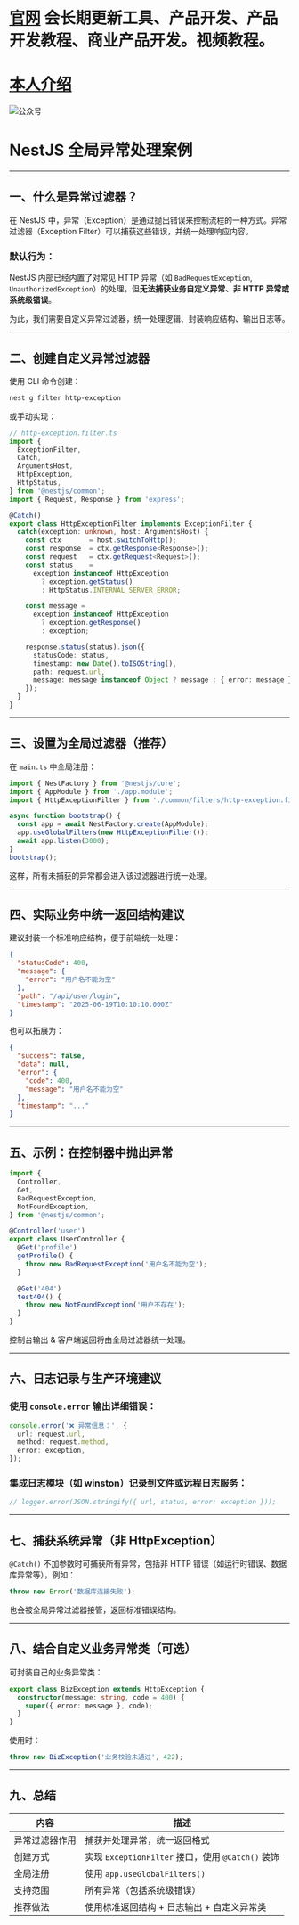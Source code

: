 # [官网](securitytech.cc) 会长期更新工具、产品开发、产品开发教程、商业产品开发。视频教程。

# [本人介绍](http://securitytech.cc/about)

![公众号](https://github.com/haidragon/haidragon/blob/main/gzh.png)


# NestJS 全局异常处理案例

---

## 一、什么是异常过滤器？

在 NestJS 中，异常（Exception）是通过抛出错误来控制流程的一种方式。异常过滤器（Exception Filter）可以捕获这些错误，并统一处理响应内容。

### 默认行为：

NestJS 内部已经内置了对常见 HTTP 异常（如 `BadRequestException`, `UnauthorizedException`）的处理，但**无法捕获业务自定义异常、非 HTTP 异常或系统级错误**。

为此，我们需要自定义异常过滤器，统一处理逻辑、封装响应结构、输出日志等。

---

## 二、创建自定义异常过滤器

使用 CLI 命令创建：

```bash
nest g filter http-exception
```

或手动实现：

```ts
// http-exception.filter.ts
import {
  ExceptionFilter,
  Catch,
  ArgumentsHost,
  HttpException,
  HttpStatus,
} from '@nestjs/common';
import { Request, Response } from 'express';

@Catch()
export class HttpExceptionFilter implements ExceptionFilter {
  catch(exception: unknown, host: ArgumentsHost) {
    const ctx       = host.switchToHttp();
    const response  = ctx.getResponse<Response>();
    const request   = ctx.getRequest<Request>();
    const status    =
      exception instanceof HttpException
        ? exception.getStatus()
        : HttpStatus.INTERNAL_SERVER_ERROR;

    const message =
      exception instanceof HttpException
        ? exception.getResponse()
        : exception;

    response.status(status).json({
      statusCode: status,
      timestamp: new Date().toISOString(),
      path: request.url,
      message: message instanceof Object ? message : { error: message },
    });
  }
}
```

---

## 三、设置为全局过滤器（推荐）

在 `main.ts` 中全局注册：

```ts
import { NestFactory } from '@nestjs/core';
import { AppModule } from './app.module';
import { HttpExceptionFilter } from './common/filters/http-exception.filter';

async function bootstrap() {
  const app = await NestFactory.create(AppModule);
  app.useGlobalFilters(new HttpExceptionFilter());
  await app.listen(3000);
}
bootstrap();
```

这样，所有未捕获的异常都会进入该过滤器进行统一处理。

---

## 四、实际业务中统一返回结构建议

建议封装一个标准响应结构，便于前端统一处理：

```json
{
  "statusCode": 400,
  "message": {
    "error": "用户名不能为空"
  },
  "path": "/api/user/login",
  "timestamp": "2025-06-19T10:10:10.000Z"
}
```

也可以拓展为：

```json
{
  "success": false,
  "data": null,
  "error": {
    "code": 400,
    "message": "用户名不能为空"
  },
  "timestamp": "..."
}
```

---

## 五、示例：在控制器中抛出异常

```ts
import {
  Controller,
  Get,
  BadRequestException,
  NotFoundException,
} from '@nestjs/common';

@Controller('user')
export class UserController {
  @Get('profile')
  getProfile() {
    throw new BadRequestException('用户名不能为空');
  }

  @Get('404')
  test404() {
    throw new NotFoundException('用户不存在');
  }
}
```

控制台输出 & 客户端返回将由全局过滤器统一处理。

---

## 六、日志记录与生产环境建议

### 使用 `console.error` 输出详细错误：

```ts
console.error('❌ 异常信息：', {
  url: request.url,
  method: request.method,
  error: exception,
});
```

### 集成日志模块（如 winston）记录到文件或远程日志服务：

```ts
// logger.error(JSON.stringify({ url, status, error: exception }));
```

---

## 七、捕获系统异常（非 HttpException）

`@Catch()` 不加参数时可捕获所有异常，包括非 HTTP 错误（如运行时错误、数据库异常等），例如：

```ts
throw new Error('数据库连接失败');
```

也会被全局异常过滤器接管，返回标准错误结构。

---

## 八、结合自定义业务异常类（可选）

可封装自己的业务异常类：

```ts
export class BizException extends HttpException {
  constructor(message: string, code = 400) {
    super({ error: message }, code);
  }
}
```

使用时：

```ts
throw new BizException('业务校验未通过', 422);
```

---

## 九、总结

| 内容      | 描述                                       |
| ------- | ---------------------------------------- |
| 异常过滤器作用 | 捕获并处理异常，统一返回格式                           |
| 创建方式    | 实现 `ExceptionFilter` 接口，使用 `@Catch()` 装饰 |
| 全局注册    | 使用 `app.useGlobalFilters()`              |
| 支持范围    | 所有异常（包括系统级错误）                            |
| 推荐做法    | 使用标准返回结构 + 日志输出 + 自定义异常类                 |
 
